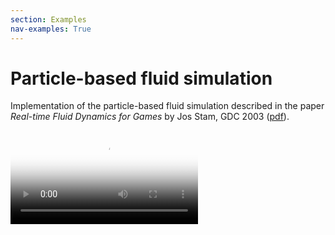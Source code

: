 ```yaml
---
section: Examples
nav-examples: True
---
```


# Particle-based fluid simulation

Implementation of the particle-based fluid simulation described in the paper
_Real-time Fluid Dynamics for Games_ by Jos Stam, GDC 2003
([pdf](http://www.dgp.toronto.edu/people/stam/reality/Research/pdf/GDC03.pdf)).

<div class="embed-responsive embed-responsive-1by1">
  <video controls class="embed-responsive-item" poster="/media/fluid.jpg">
    <source src="/media/fluid.mp4" type="video/mp4">
  </video>
</div>

